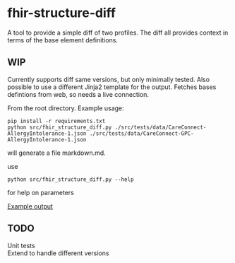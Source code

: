 # fhir-structure-diff
A tool to provide a simple diff of two profiles.  The diff all provides context in terms of the base element definitions.


## WIP
Currently supports diff same versions, but only minimally tested.  Also possible to use a different Jinja2 template for the output.  Fetches bases defintions from web, so needs a live connection.

From the root directory.  Example usage:

```shell
pip install -r requirements.txt
python src/fhir_structure_diff.py ./src/tests/data/CareConnect-AllergyIntolerance-1.json ./src/tests/data/CareConnect-GPC-AllergyIntolerance-1.json
```

will generate a file markdown.md.

use

```shell
python src/fhir_structure_diff.py --help
```

for help on parameters

[Example output](./src)

## TODO
Unit tests  
Extend to handle different versions

